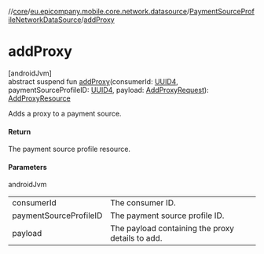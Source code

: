 //[core](../../../index.md)/[eu.epicompany.mobile.core.network.datasource](../index.md)/[PaymentSourceProfileNetworkDataSource](index.md)/[addProxy](add-proxy.md)

# addProxy

[androidJvm]\
abstract suspend fun [addProxy](add-proxy.md)(consumerId: [UUID4](../../eu.epicompany.mobile.core.datatypes/index.md#545543244%2FClasslikes%2F-1060529556), paymentSourceProfileID: [UUID4](../../eu.epicompany.mobile.core.datatypes/index.md#545543244%2FClasslikes%2F-1060529556), payload: [AddProxyRequest](../../eu.epicompany.mobile.core.network.model.proxy/-add-proxy-request/index.md)): [AddProxyResource](../../eu.epicompany.mobile.core.network.model.proxy/-add-proxy-resource/index.md)

Adds a proxy to a payment source.

#### Return

The payment source profile resource.

#### Parameters

androidJvm

| | |
|---|---|
| consumerId | The consumer ID. |
| paymentSourceProfileID | The payment source profile ID. |
| payload | The payload containing the proxy details to add. |
